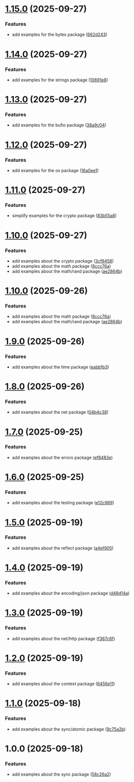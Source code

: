 # [1.15.0](https://github.com/marcosartorato/golang-study-env/compare/v1.14.0...v1.15.0) (2025-09-27)


### Features

* add examples for the bytes package ([662d243](https://github.com/marcosartorato/golang-study-env/commit/662d243f2b8997f3a58534e833b85f1bf8479377))

# [1.14.0](https://github.com/marcosartorato/golang-study-env/compare/v1.13.0...v1.14.0) (2025-09-27)


### Features

* add examples for the strings package ([10691e8](https://github.com/marcosartorato/golang-study-env/commit/10691e8fcc6ad661860d3a32d03ff9c4b54b9997))

# [1.13.0](https://github.com/marcosartorato/golang-study-env/compare/v1.12.0...v1.13.0) (2025-09-27)


### Features

* add examples for the bufio package ([38a9c04](https://github.com/marcosartorato/golang-study-env/commit/38a9c041dc0e252c4ee465b780d8adcc3e59f36b))

# [1.12.0](https://github.com/marcosartorato/golang-study-env/compare/v1.11.0...v1.12.0) (2025-09-27)


### Features

* add examples for the os package ([16a0ee1](https://github.com/marcosartorato/golang-study-env/commit/16a0ee11ecb12f64ea84a7435c90097e971f45a6))

# [1.11.0](https://github.com/marcosartorato/golang-study-env/compare/v1.10.0...v1.11.0) (2025-09-27)


### Features

* simplify examples for the crypto package ([83b55a8](https://github.com/marcosartorato/golang-study-env/commit/83b55a83f68a7031e71dd9239c382363eb9374aa))

# [1.10.0](https://github.com/marcosartorato/golang-study-env/compare/v1.9.0...v1.10.0) (2025-09-27)


### Features

* add examples about the crypto package ([3cf9458](https://github.com/marcosartorato/golang-study-env/commit/3cf9458f81a500a0196bc0139046c7ea04c4e1e4))
* add examples about the math package ([8ccc76a](https://github.com/marcosartorato/golang-study-env/commit/8ccc76a10fe761f79f0e80cd8156ffc20d8f2e75))
* add examples about the math/rand package ([ae2864b](https://github.com/marcosartorato/golang-study-env/commit/ae2864b1ccb8fdfec3661b852cd482d5ebc9e48f))

# [1.10.0](https://github.com/marcosartorato/golang-study-env/compare/v1.9.0...v1.10.0) (2025-09-26)


### Features

* add examples about the math package ([8ccc76a](https://github.com/marcosartorato/golang-study-env/commit/8ccc76a10fe761f79f0e80cd8156ffc20d8f2e75))
* add examples about the math/rand package ([ae2864b](https://github.com/marcosartorato/golang-study-env/commit/ae2864b1ccb8fdfec3661b852cd482d5ebc9e48f))

# [1.9.0](https://github.com/marcosartorato/golang-study-env/compare/v1.8.0...v1.9.0) (2025-09-26)


### Features

* add examples about the time package ([eabb1b3](https://github.com/marcosartorato/golang-study-env/commit/eabb1b3732bf6fa97f8b26a3bd74821832232a4e))

# [1.8.0](https://github.com/marcosartorato/golang-study-env/compare/v1.7.0...v1.8.0) (2025-09-26)


### Features

* add examples about the net package ([04b4c38](https://github.com/marcosartorato/golang-study-env/commit/04b4c38f500781ef2ca70da043994a2d3e73807a))

# [1.7.0](https://github.com/marcosartorato/golang-study-env/compare/v1.6.0...v1.7.0) (2025-09-25)


### Features

* add examples about the errors package ([ef8483e](https://github.com/marcosartorato/golang-study-env/commit/ef8483e3c0d9350b73e5601381d76cd5a63500c6))

# [1.6.0](https://github.com/marcosartorato/golang-study-env/compare/v1.5.0...v1.6.0) (2025-09-25)


### Features

* add examples about the testing package ([e12c969](https://github.com/marcosartorato/golang-study-env/commit/e12c96948055ba1c3f34dfc93ce871a8d1614629))

# [1.5.0](https://github.com/marcosartorato/golang-study-env/compare/v1.4.0...v1.5.0) (2025-09-19)


### Features

* add examples about the reflect package ([a4ef905](https://github.com/marcosartorato/golang-study-env/commit/a4ef905ed03131acaacb2b4b4f9993469fda7177))

# [1.4.0](https://github.com/marcosartorato/golang-study-env/compare/v1.3.0...v1.4.0) (2025-09-19)


### Features

* add examples about the encoding/json package ([d48d14a](https://github.com/marcosartorato/golang-study-env/commit/d48d14aa0b3909ffdcd20b66b34f3a60a46b9146))

# [1.3.0](https://github.com/marcosartorato/golang-study-env/compare/v1.2.0...v1.3.0) (2025-09-19)


### Features

* add examples about the net/http package ([f367c6f](https://github.com/marcosartorato/golang-study-env/commit/f367c6ffe4ee02089f31b024048b8dfbb69304e5))

# [1.2.0](https://github.com/marcosartorato/golang-study-env/compare/v1.1.0...v1.2.0) (2025-09-19)


### Features

* add examples about the context package ([6456e11](https://github.com/marcosartorato/golang-study-env/commit/6456e11e67e5c9777262a83174f69f48a573f46f))

# [1.1.0](https://github.com/marcosartorato/golang-study-env/compare/v1.0.0...v1.1.0) (2025-09-18)


### Features

* add examples about the sync/atomic package ([9c75a2b](https://github.com/marcosartorato/golang-study-env/commit/9c75a2bd333ce1c61b2887c4e57a99750cc3770c))

# 1.0.0 (2025-09-18)


### Features

* add examples about the sync package ([58c26a2](https://github.com/marcosartorato/golang-study-env/commit/58c26a28a5eacdbac4ed8e93f51472e2fa2dfaa8))
